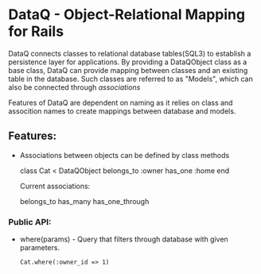 # DataQ - Object-Relational Mapping for Rails 

DataQ connects classes to relational database tables(SQL3) to establish a persistence layer for applications. By providing a DataQObject class as a base class, DataQ can provide mapping between classes and an existing table in the database. Such classes are referred to as "Models", which can also be connected through *associations*

Features of DataQ are dependent on naming as it relies on class and assocition names to create mappings between database and models. 

## Features: 

* Associations between objects can be defined by class methods 

  class Cat < DataQObject 
    belongs_to :owner
    has_one :home 
  end

  Current associations: 

  belongs_to 
  has_many 
  has_one_through 


### Public API: 

* where(params) - Query that filters through database with given parameters.

  ```Cat.where(:owner_id => 1)``` 

